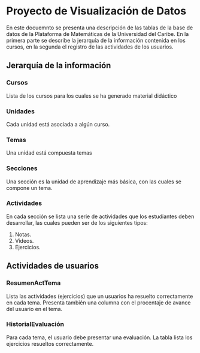 # Proyecto de Visualización de Datos 

En este docuemnto se presenta una descripción de las tablas de la base de datos de la Plataforma de Matemáticas de la Universidad del Caribe. En la primera parte se describe la jerarquía de la información contenida en los cursos, en la segunda el registro de las actividades de los usuarios.

## Jerarquía de la información

### Cursos

Lista de los cursos para los cuales se ha generado material didáctico

### Unidades

Cada unidad está asociada a algún curso.

### Temas

Una unidad está compuesta temas

### Secciones

Una sección es la unidad de aprendizaje más básica, con las cuales se compone un tema.

### Actividades

En cada sección se lista una serie de actividades que los estudiantes deben desarrollar, las cuales pueden ser de los siguientes tipos: 

1. Notas.
2. Videos.
3. Ejercicios.

## Actividades de usuarios


### ResumenActTema

Lista las actividades (ejercicios) que un usuarios ha resuelto correctamente en cada tema. Presenta también una columna con el procentaje de avance del usuario en el tema.

### HistorialEvaluación

Para cada tema, el usuario debe presentar una evaluación. La tabla lista los ejercicios resueltos correctamente.

### 
